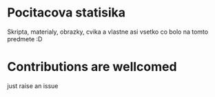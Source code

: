 # Pocitacova statisika

Skripta, materialy, obrazky, cvika a vlastne asi vsetko co bolo na tomto predmete :D 

# Contributions are wellcomed

just raise an issue
